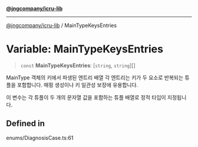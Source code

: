 [**@jngcompany/icru-lib**](../README.md)

***

[@jngcompany/icru-lib](../globals.md) / MainTypeKeysEntries

# Variable: MainTypeKeysEntries

> `const` **MainTypeKeysEntries**: [`string`, `string`][]

MainType 객체의 키에서 파생된 엔트리 배열
각 엔트리는 키가 두 요소로 반복되는 튜플을 포함합니다.
매핑 생성이나 키 일관성 보장에 유용합니다.

이 변수는 각 튜플이 두 개의 문자열 값을 포함하는 튜플 배열로 정적 타입이 지정됩니다.

## Defined in

enums/DiagnosisCase.ts:61
